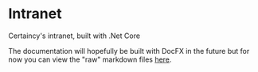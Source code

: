 ﻿# Intranet

Certaincy's intranet, built with .Net Core

The documentation will hopefully be built with DocFX in the future but for now you can view the "raw" markdown files [here](src/docs/technical-details/toc.md).
